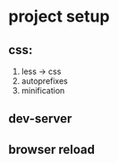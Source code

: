 # project setup

## css:
1. less -> css
2. autoprefixes
3. minification

## dev-server

## browser reload

